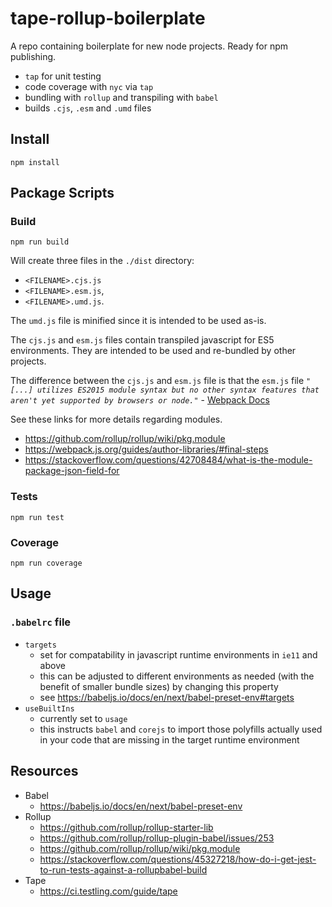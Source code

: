 # tape-rollup-boilerplate 

A repo containing boilerplate for new node projects. Ready for npm publishing.
 
* `tap` for unit testing 
* code coverage with `nyc` via `tap` 
* bundling with `rollup` and transpiling with `babel`
* builds `.cjs`, `.esm` and `.umd` files

## Install

```
npm install
```

## Package Scripts

### Build

```
npm run build
```

Will create three files in the `./dist` directory:

* `<FILENAME>.cjs.js`
* `<FILENAME>.esm.js`, 
* `<FILENAME>.umd.js`. 

The `umd.js` file is minified since it is intended to be used as-is.

The `cjs.js` and `esm.js` files contain transpiled javascript for ES5 environments. They are intended to be used and re-bundled by other projects.

  The difference between the `cjs.js` and `esm.js` file is that the `esm.js` file *`"[...] utilizes ES2015 module syntax but no other syntax features that aren't yet supported by browsers or node."`* - [Webpack Docs](https://webpack.js.org/guides/author-libraries/#final-steps)

See these links for more details regarding modules.

* <https://github.com/rollup/rollup/wiki/pkg.module>
* <https://webpack.js.org/guides/author-libraries/#final-steps>
* <https://stackoverflow.com/questions/42708484/what-is-the-module-package-json-field-for>

### Tests

```
npm run test
```

### Coverage

```
npm run coverage
```

## Usage

### `.babelrc` file

* `targets` 
  * set for compatability in javascript runtime environments in `ie11` and above
  * this can be adjusted to different environments as needed (with the benefit of smaller bundle sizes) by changing this property
  * see https://babeljs.io/docs/en/next/babel-preset-env#targets
* `useBuiltIns` 
  * currently set to `usage` 
  * this instructs `babel` and `corejs` to import those polyfills actually used in your code that are missing in the target runtime environment

## Resources

* Babel
  * https://babeljs.io/docs/en/next/babel-preset-env
* Rollup
  * <https://github.com/rollup/rollup-starter-lib>
  * <https://github.com/rollup/rollup-plugin-babel/issues/253>
  * <https://github.com/rollup/rollup/wiki/pkg.module>
  * <https://stackoverflow.com/questions/45327218/how-do-i-get-jest-to-run-tests-against-a-rollupbabel-build>
* Tape
  * <https://ci.testling.com/guide/tape>

